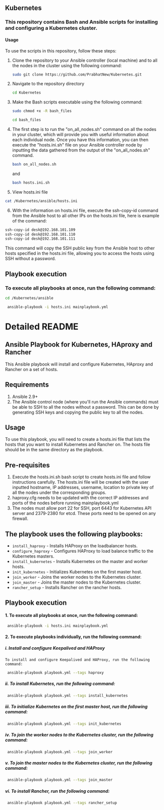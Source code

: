 ## Kubernetes
### This repository contains Bash and Ansible scripts for installing and configuring a Kubernetes cluster.
#### Usage
To use the scripts in this repository, follow these steps:
1. Clone the repository to your Ansible controller (local machine) and to all the nodes in the cluster using the following command:
   ```sh
   sudo git clone https://github.com/PrabhatNew/Kubernetes.git
   ```

2. Navigate to the repository directory
   ```sh 
   cd Kubernetes
   ```

3. Make the Bash scripts executable using the following command:
   ```sh
   sudo chmod +x -R bash_files
   ```
   ```sh
   cd bash_files
   ```

4. The first step is to run the "on_all_nodes.sh" command on all the nodes in your cluster, which will provide you with useful information about each individual node. Once you have this information, you can then execute the "hosts.ini.sh" file on your Ansible controller node by inputting the data gathered from the output of the "on_all_nodes.sh" command. 
   ```sh
   bash on_all_nodes.sh
   ```
   and

   ```sh
   bash hosts.ini.sh
   ```

5. View hosts.ini file 
```sh
cat /Kubernetes/ansible/hosts.ini
```

6. With the information on hosts.ini file, execute the ssh-copy-id command from the Ansible host to all other IPs on the hosts.ini file, here is example of the command:
```sh
ssh-copy-id desk@192.168.101.109
ssh-copy-id desk@192.168.101.110
ssh-copy-id desk@192.168.101.111
```
This command will copy the SSH public key from the Ansible host to other hosts specified in the hosts.ini file, allowing you to access the hosts using SSH without a password.

## Playbook execution
### To execute all playbooks at once, run the following command:
```sh
cd /Kubernetes/ansible
```
```sh
 ansible-playbook -i hosts.ini mainplaybook.yml 
```

# Detailed README

## Ansible Playbook for Kubernetes, HAproxy and Rancher
This Ansible playbook will install and configure Kubernetes, HAproxy and Rancher on a set of hosts.
## Requirements
1. Ansible 2.9+
2. The Ansible control node (where you'll run the Ansible commands) must be able to SSH to all the nodes without a password. This can be done by generating SSH keys and copying the public key to all the nodes.

## Usage
To use this playbook, you will need to create a hosts.ini file that lists the hosts that you want to install Kubernetes and Rancher on. The hosts file should be in the same directory as the playbook.

## Pre-requisites
1. Execute the hosts.ini.sh bash script to create hosts.ini file and follow instructions carefully. The hosts.ini file will be created with the user inputted hostname, IP addresses, username, location to private key of all the nodes under the corresponding groups. 
2. haproxy.cfg needs to be updated with the correct IP addresses and ports of the nodes before running mainplaybook.yml
3. The nodes must allow port 22 for SSH, port 6443 for Kubernetes API server and 2379-2380 for etcd. These ports need to be opened on any firewall.

## The playbook uses the following playbooks:
* `install_haproxy` - Installs HAProxy on the loadbalancer hosts.
* `configure_haproxy` - Configures HAProxy to load balance traffic to the Kubernetes masters.
* `install_kubernetes` - Installs Kubernetes on the master and worker hosts.
* `init_kubernetes` - Initializes Kubernetes on the first master host.
* `join_worker` - Joins the worker nodes to the Kubernetes cluster.
* `join_master` - Joins the master nodes to the Kubernetes cluster.
* `rancher_setup` - Installs Rancher on the rancher hosts.

## Playbook execution
#### 1. To execute all playbooks at once, run the following command:
```sh
 ansible-playbook -i hosts.ini mainplaybook.yml 
```

#### 2. To execute playbooks individually, run the following command:

 #####   i. Install and configure Keepalived and HAProxy
    To install and configure Keepalived and HAProxy, run the following command:
```sh
 ansible-playbook playbook.yml --tags haproxy 
```

 #####   ii. To install Kubernetes, run the following command:
```sh
 ansible-playbook playbook.yml --tags install_kubernetes 
```

 #####   iii. To initialize Kubernetes on the first master host, run the following command:
```sh
 ansible-playbook playbook.yml --tags init_kubernetes
```

 #####   iv. To join the worker nodes to the Kubernetes cluster, run the following command:
```sh
 ansible-playbook playbook.yml --tags join_worker 
```

 #####  v. To join the master nodes to the Kubernetes cluster, run the following command:
```sh
 ansible-playbook playbook.yml --tags join_master 
```

 #####   vi. To install Rancher, run the following command:
```sh
 ansible-playbook playbook.yml --tags rancher_setup 
```

